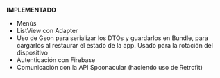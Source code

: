 **IMPLEMENTADO**  
- Menús  
- ListView con Adapter  
- Uso de Gson para serializar los DTOs y guardarlos en Bundle, para cargarlos al restaurar el estado de la app. Usado para la rotación del dispositivo
- Autenticación con Firebase  
- Comunicación con la API Spoonacular (haciendo uso de Retrofit)  
